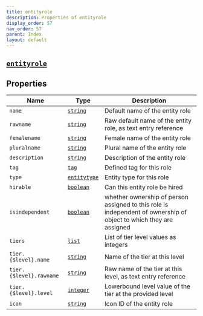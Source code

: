 ```yaml
---
title: entityrole
description: Properties of entityrole
display_order: 57
nav_order: 57
parent: Index
layout: default
---
```


##  [`entityrole`](./entityrole.html) 


## Properties

| Name | Type | Description |
|------|------|-------------|
| `name` | [`string`](./string.html) | Default name of the entity role |
| `rawname` | [`string`](./string.html) | Raw default name of the entity role, as text entry reference |
| `femalename` | [`string`](./string.html) | Female name of the entity role |
| `pluralname` | [`string`](./string.html) | Plural name of the entity role |
| `description` | [`string`](./string.html) | Description of the entity role |
| `tag` | [`tag`](./tag.html) | Defined tag for this role |
| `type` | [`entitytype`](./entitytype.html) | Entity type for this role |
| `hirable` | [`boolean`](./boolean.html) | Can this entity role be hired |
| `isindependent` | [`boolean`](./boolean.html) | whether ownership of person assigned to this role is independent of ownership of object to which they are assigned |
| `tiers` | [`list`](./list.html) | List of tier level values as integers |
| `tier.{$level}.name` | [`string`](./string.html) | Name of the tier at this level |
| `tier.{$level}.rawname` | [`string`](./string.html) | Raw name of the tier at this level, as text entry reference |
| `tier.{$level}.level` | [`integer`](./integer.html) | Lowerbound level value of the tier at the provided level |
| `icon` | [`string`](./string.html) | Icon ID of the entity role |



